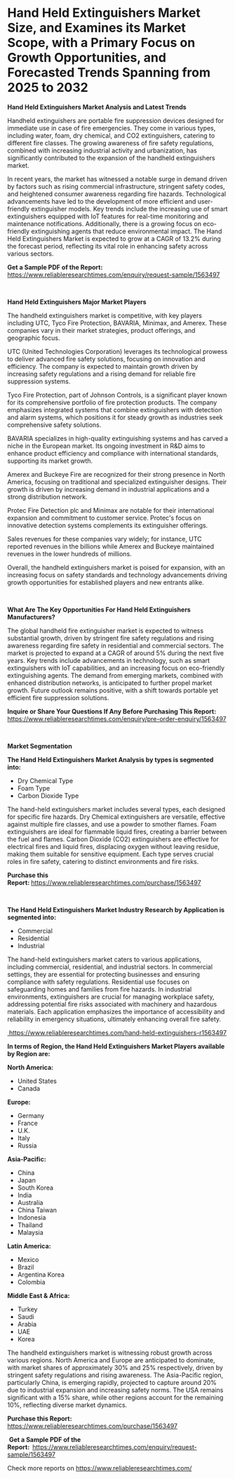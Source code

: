<p><h1>Hand Held Extinguishers Market Size, and Examines its Market Scope, with a Primary Focus on Growth Opportunities, and Forecasted Trends Spanning from 2025 to 2032</h1></p><p><strong>Hand Held Extinguishers Market Analysis and Latest Trends</strong></p>
<p><p>Handheld extinguishers are portable fire suppression devices designed for immediate use in case of fire emergencies. They come in various types, including water, foam, dry chemical, and CO2 extinguishers, catering to different fire classes. The growing awareness of fire safety regulations, combined with increasing industrial activity and urbanization, has significantly contributed to the expansion of the handheld extinguishers market.</p><p>In recent years, the market has witnessed a notable surge in demand driven by factors such as rising commercial infrastructure, stringent safety codes, and heightened consumer awareness regarding fire hazards. Technological advancements have led to the development of more efficient and user-friendly extinguisher models. Key trends include the increasing use of smart extinguishers equipped with IoT features for real-time monitoring and maintenance notifications. Additionally, there is a growing focus on eco-friendly extinguishing agents that reduce environmental impact. The Hand Held Extinguishers Market is expected to grow at a CAGR of 13.2% during the forecast period, reflecting its vital role in enhancing safety across various sectors.</p></p>
<p><strong>Get a Sample PDF of the Report:&nbsp;</strong> <a href="https://www.reliableresearchtimes.com/enquiry/request-sample/1563497?utm_campaign=2934&utm_medium=2&utm_source=Github&utm_content=ia&utm_term=11042025&utm_id=hand-held-extinguishers">https://www.reliableresearchtimes.com/enquiry/request-sample/1563497</a></p>
<p>&nbsp;</p>
<p><strong>Hand Held Extinguishers Major Market Players</strong></p>
<p><p>The handheld extinguishers market is competitive, with key players including UTC, Tyco Fire Protection, BAVARIA, Minimax, and Amerex. These companies vary in their market strategies, product offerings, and geographic focus.</p><p>UTC (United Technologies Corporation) leverages its technological prowess to deliver advanced fire safety solutions, focusing on innovation and efficiency. The company is expected to maintain growth driven by increasing safety regulations and a rising demand for reliable fire suppression systems. </p><p>Tyco Fire Protection, part of Johnson Controls, is a significant player known for its comprehensive portfolio of fire protection products. The company emphasizes integrated systems that combine extinguishers with detection and alarm systems, which positions it for steady growth as industries seek comprehensive safety solutions.</p><p>BAVARIA specializes in high-quality extinguishing systems and has carved a niche in the European market. Its ongoing investment in R&D aims to enhance product efficiency and compliance with international standards, supporting its market growth.</p><p>Amerex and Buckeye Fire are recognized for their strong presence in North America, focusing on traditional and specialized extinguisher designs. Their growth is driven by increasing demand in industrial applications and a strong distribution network.</p><p>Protec Fire Detection plc and Minimax are notable for their international expansion and commitment to customer service. Protec's focus on innovative detection systems complements its extinguisher offerings.</p><p>Sales revenues for these companies vary widely; for instance, UTC reported revenues in the billions while Amerex and Buckeye maintained revenues in the lower hundreds of millions. </p><p>Overall, the handheld extinguishers market is poised for expansion, with an increasing focus on safety standards and technology advancements driving growth opportunities for established players and new entrants alike.</p></p>
<p>&nbsp;</p>
<p><strong>What Are The Key Opportunities For Hand Held Extinguishers Manufacturers?</strong></p>
<p><p>The global handheld fire extinguisher market is expected to witness substantial growth, driven by stringent fire safety regulations and rising awareness regarding fire safety in residential and commercial sectors. The market is projected to expand at a CAGR of around 5% during the next five years. Key trends include advancements in technology, such as smart extinguishers with IoT capabilities, and an increasing focus on eco-friendly extinguishing agents. The demand from emerging markets, combined with enhanced distribution networks, is anticipated to further propel market growth. Future outlook remains positive, with a shift towards portable yet efficient fire suppression solutions.</p></p>
<p><strong>Inquire or Share Your Questions If Any Before Purchasing This Report:</strong> <a href="https://www.reliableresearchtimes.com/enquiry/pre-order-enquiry/1563497?utm_campaign=2934&utm_medium=2&utm_source=Github&utm_content=ia&utm_term=11042025&utm_id=hand-held-extinguishers">https://www.reliableresearchtimes.com/enquiry/pre-order-enquiry/1563497</a></p>
<p>&nbsp;</p>
<p><strong>Market Segmentation</strong></p>
<p><strong>The Hand Held Extinguishers Market Analysis by types is segmented into:</strong></p>
<p><ul><li>Dry Chemical Type</li><li>Foam Type</li><li>Carbon Dioxide Type</li></ul></p>
<p><p>The hand-held extinguishers market includes several types, each designed for specific fire hazards. Dry Chemical extinguishers are versatile, effective against multiple fire classes, and use a powder to smother flames. Foam extinguishers are ideal for flammable liquid fires, creating a barrier between the fuel and flames. Carbon Dioxide (CO2) extinguishers are effective for electrical fires and liquid fires, displacing oxygen without leaving residue, making them suitable for sensitive equipment. Each type serves crucial roles in fire safety, catering to distinct environments and fire risks.</p></p>
<p><strong>Purchase this Report:&nbsp;</strong><a href="https://www.reliableresearchtimes.com/purchase/1563497?utm_campaign=2934&utm_medium=2&utm_source=Github&utm_content=ia&utm_term=11042025&utm_id=hand-held-extinguishers">https://www.reliableresearchtimes.com/purchase/1563497</a></p>
<p>&nbsp;</p>
<p><strong>The Hand Held Extinguishers Market Industry Research by Application is segmented into:</strong></p>
<p><ul><li>Commercial</li><li>Residential</li><li>Industrial</li></ul></p>
<p><p>The hand-held extinguishers market caters to various applications, including commercial, residential, and industrial sectors. In commercial settings, they are essential for protecting businesses and ensuring compliance with safety regulations. Residential use focuses on safeguarding homes and families from fire hazards. In industrial environments, extinguishers are crucial for managing workplace safety, addressing potential fire risks associated with machinery and hazardous materials. Each application emphasizes the importance of accessibility and reliability in emergency situations, ultimately enhancing overall fire safety.</p></p>
<p><a href="https://www.reliableresearchtimes.com/hand-held-extinguishers-r1563497?utm_campaign=2934&utm_medium=2&utm_source=Github&utm_content=ia&utm_term=11042025&utm_id=hand-held-extinguishers">&nbsp;https://www.reliableresearchtimes.com/hand-held-extinguishers-r1563497</a></p>
<p><strong>In terms of Region, the Hand Held Extinguishers Market Players available by Region are:</strong></p>
<p>
    <p> <strong> North America: </strong>
        <ul>
            <li>United States</li>
            <li>Canada</li>
        </ul>
        </p> 
    <p> <strong> Europe: </strong>
        <ul>
            <li>Germany</li>
            <li>France</li>
            <li>U.K.</li>
            <li>Italy</li>
            <li>Russia</li>
        </ul>
        </p> 
    <p> <strong> Asia-Pacific: </strong>
        <ul>
            <li>China</li>
            <li>Japan</li>
            <li>South Korea</li>
            <li>India</li>
            <li>Australia</li>
            <li>China Taiwan</li>
            <li>Indonesia</li>
            <li>Thailand</li>
            <li>Malaysia</li>
        </ul>
        </p> 
    <p> <strong> Latin America: </strong>
        <ul>
            <li>Mexico</li>
            <li>Brazil</li>
            <li>Argentina Korea</li>
            <li>Colombia</li>
        </ul>
        </p> 
    <p> <strong> Middle East & Africa: </strong>
        <ul>
            <li>Turkey</li>
            <li>Saudi</li>
            <li>Arabia</li>
            <li>UAE</li>
            <li>Korea</li>
        </ul>
    </p>
    </p>
<p><p>The handheld extinguishers market is witnessing robust growth across various regions. North America and Europe are anticipated to dominate, with market shares of approximately 30% and 25% respectively, driven by stringent safety regulations and rising awareness. The Asia-Pacific region, particularly China, is emerging rapidly, projected to capture around 20% due to industrial expansion and increasing safety norms. The USA remains significant with a 15% share, while other regions account for the remaining 10%, reflecting diverse market dynamics.</p></p>
<p><strong>Purchase this Report: </strong><a href="https://www.reliableresearchtimes.com/purchase/1563497?utm_campaign=2934&utm_medium=2&utm_source=Github&utm_content=ia&utm_term=11042025&utm_id=hand-held-extinguishers">https://www.reliableresearchtimes.com/purchase/1563497</a></p>
<p>&nbsp;<strong>Get a Sample PDF of the Report:&nbsp;&nbsp;</strong><a href="https://www.reliableresearchtimes.com/enquiry/request-sample/1563497?utm_campaign=2934&utm_medium=2&utm_source=Github&utm_content=ia&utm_term=11042025&utm_id=hand-held-extinguishers">https://www.reliableresearchtimes.com/enquiry/request-sample/1563497</a></p>
<p><strong></strong></p>
<p>Check more reports on <a href="https://www.reliableresearchtimes.com/?utm_campaign=2934&utm_medium=2&utm_source=Github&utm_content=ia&utm_term=11042025&utm_id=hand-held-extinguishers">https://www.reliableresearchtimes.com/</a></p>